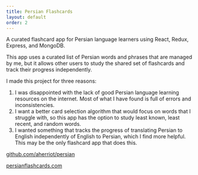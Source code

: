 ```yaml
---
title: Persian Flashcards
layout: default
order: 2
---
```


A curated flashcard app for Persian language learners using React, Redux, Express, and MongoDB.

This app uses a curated list of Persian words and phrases that are managed by me, but it allows other users to study the shared set of flashcards and track their progress independently.

I made this project for three reasons:

1.  I was disappointed with the lack of good Persian language learning resources on the internet. Most of what I have found is full of errors and inconsistencies.
2.  I want a better card selection algorithm that would focus on words that I struggle with, so this app has the option to study least known, least recent, and random words.
3.  I wanted something that tracks the progress of translating Persian to English independently of English to Persian, which I find more helpful. This may be the only flashcard app that does this.

[github.com/aherriot/persian](https://github.com/aherriot/persian)

[persianflashcards.com](https://www.persianflashcards.com/)
